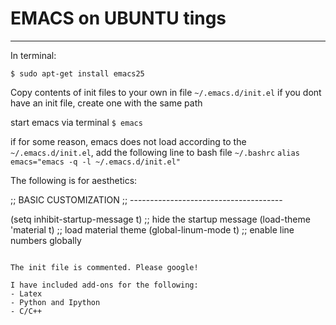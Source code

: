 # EMACS on UBUNTU tings
____________

In terminal:
```
$ sudo apt-get install emacs25
```
Copy contents of init files to your own in file `~/.emacs.d/init.el`
if you dont have an init file, create one with the same path

start emacs via terminal
```$ emacs```

if for some reason, emacs does not load according to the `~/.emacs.d/init.el`,
add the following line to bash file `~/.bashrc`
```alias emacs="emacs -q -l ~/.emacs.d/init.el"```

The following is for aesthetics:

;; BASIC CUSTOMIZATION
;; --------------------------------------

(setq inhibit-startup-message t) ;; hide the startup message
(load-theme 'material t) ;; load material theme
(global-linum-mode t) ;; enable line numbers globally
```

The init file is commented. Please google!

I have included add-ons for the following:
- Latex
- Python and Ipython
- C/C++